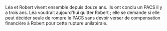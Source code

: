 Léa et Robert vivent ensemble depuis douze ans. Ils ont conclu un PACS il y a trois ans. Léa voudrait aujourd’hui quitter Robert ; elle se demande si elle peut décider seule de rompre le PACS sans devoir verser de compensation financière à Robert pour cette rupture unilatérale.